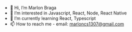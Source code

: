 - 👋 Hi, I’m Marlon Braga
- 👀 I’m interested in Javascript, React, Node, React Native
- 🌱 I’m currently learning React, Typescript
- 📫 How to reach me - email: marloncs1307@gmail.com
